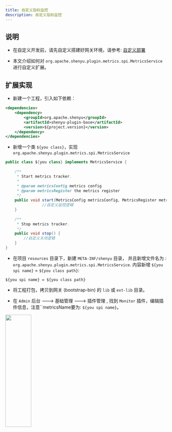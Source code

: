 ```yaml
---
title: 自定义指标监控
description: 自定义指标监控
---
```


## 说明

* 在自定义开发前，请先自定义搭建好网关环境，请参考: [自定义部署](../../deployment/deployment-custom)

* 本文介绍如何对 `org.apache.shenyu.plugin.metrics.spi.MetricsService` 进行自定义扩展。

## 扩展实现

* 新建一个工程，引入如下依赖：

```xml
<dependencies>
    <dependency>
        <groupId>org.apache.shenyu</groupId>
        <artifactId>shenyu-plugin-base</artifactId>
        <version>${project.version}</version>
    </dependency>
</dependencies>
```

* 新增一个类 `${you class}`，实现 `org.apache.shenyu.plugin.metrics.spi.MetricsService`

```java
public class ${you class} implements MetricsService {
   
   	/**
     * Start metrics tracker.
     *
     * @param metricsConfig metrics config
     * @param metricsRegister the metrics register
     */
    public void start(MetricsConfig metricsConfig, MetricsRegister metricsRegister){
				//自定义监控逻辑
    }
    
    /**
     * Stop metrics tracker.
     */
    public void stop() {
      	//自定义关闭逻辑
    }
}
```

* 在项目 `resources` 目录下，新建 `META-INF/shenyu` 目录， 并且新增文件名为 : `org.apache.shenyu.plugin.metrics.spi.MetricsService`.
内容新增 `${you spi name}` = `${you class path}`:

```
${you spi name} = ${you class path}
```

* 将工程打包，拷贝到网关 (bootstrap-bin) 的 `lib` 或 `ext-lib` 目录。

* 在 `Admin` 后台 ---> 基础管理 ---> 插件管理 ,  找到 `Monitor` 插件，编辑插件信息，注意``metricsName要为: `${you spi name}`。
<img src="/img/shenyu/custom/custom-metrics-monitor-zh.jpg" width="40%" height="30%" />

